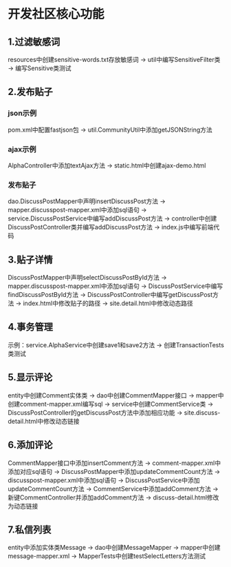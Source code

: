 # 开发社区核心功能

## 1.过滤敏感词

resources中创建sensitive-words.txt存放敏感词 -> util中编写SensitiveFilter类 -> 编写Sensitive类测试

## 2.发布贴子

### json示例
pom.xml中配置fastjson包 -> util.CommunityUtil中添加getJSONString方法

### ajax示例
AlphaController中添加textAjax方法 -> static.html中创建ajax-demo.html

### 发布贴子
dao.DiscussPostMapper中声明insertDiscussPost方法 -> mapper.discusspost-mapper.xml中添加sql语句 -> service.DiscussPostService中编写addDiscussPost方法 -> controller中创建DiscussPostController类并编写addDiscussPost方法 -> index.js中编写前端代码

## 3.贴子详情

DiscussPostMapper中声明selectDiscussPostById方法 -> mapper.discusspost-mapper.xml中添加sql语句 -> DiscussPostService中编写findDiscussPostById方法 -> DiscussPostController中编写getDiscussPost方法 -> index.html中修改贴子的路径 -> site.detail.html中修改动态路径 

## 4.事务管理

示例：service.AlphaService中创建save1和save2方法 -> 创建TransactionTests类测试 

## 5.显示评论
entity中创建Comment实体类 -> dao中创建CommentMapper接口 -> mapper中创建comment-mapper.xml编写sql -> service中创建CommentService类 -> DiscussPostController的getDiscussPost方法中添加相应功能 -> site.discuss-detail.html中修改动态链接

## 6.添加评论
CommentMapper接口中添加insertComment方法 -> comment-mapper.xml中添加对应sql语句 -> DiscussPostMapper中添加updateCommentCount方法 -> discusspost-mapper.xml中添加sql语句 -> DiscussPostService中添加updateCommentCount方法 -> CommentService中添加addComment方法 -> 新键CommentController并添加addComment方法 -> discuss-detail.html修改为动态链接

## 7.私信列表
entity中添加实体类Message -> dao中创建MessageMapper -> mapper中创建message-mapper.xml -> MapperTests中创建testSelectLetters方法测试
